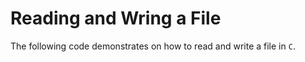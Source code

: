 # Reading and Wring a File

The following code demonstrates on how to read and write a file in `C`.
